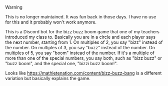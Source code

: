 > [!WARNING]  
> This is no longer maintained. It was fun back in those days. I have no use for this and it probably won't work anymore.

This is a Discord bot for the bizz buzz boom game that one of my teachers introduced my class to. Basically you are in a circle and each player says the next number, starting from 1. On multiples of 2, you say "bizz" instead of the number. On multiples of 3, you say "buzz" instead of the number. On multiples of 5, you say "boom" instead of the number. If it's a multiple of more than one of the special numbers, you say both, such as "bizz buzz" or "buzz boom", and the special one, "bizzi buzz boom!".

Looks like https://mathletenation.com/content/bizz-buzz-bang is a different variation but basically explains the game.
